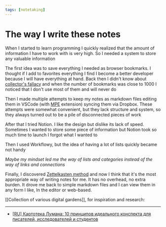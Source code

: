 ```yaml
---
tags: [notetaking]
---
```


# The way I write these notes

When I started to learn programming I quickly realized that the amount of
information I have to work with is very high. So I needed a system to store
any valuable information

The first idea was to save everything I needed as browser bookmarks. I thought
if I add to favorites everything I find I become a better developer because
I will have everything at hand. Back then I didn't know
about [collector's fallacy](https://zettelkasten.de/posts/collectors-fallacy/)
and when the number of bookmarks was close to 1000 I noticed that I don't use
most of them and will never do

Then I made multiple attempts to keep my notes as markdown files editing them
in VSCode (with [MPE](https://marketplace.visualstudio.com/items?itemName=shd101wyy.markdown-preview-enhanced) extension)
syncing them via Dropbox. These attempts were somewhat convenient, but
they lack structure and system, so they always turned out to be a pile
of disconnected pieces of work

After that I tried Notion. I like the design but dislike its lack of speed.
Sometimes I wanted to store some piece of information but Notion took so much
time to launch I forgot what I wanted to

Then I used Workflowy, but the idea of having a lot of lists quickly became not handy

_Maybe my mindset led me the way of lists and categories instead of
the way of links and connections_

Finally, I discovered [Zettelkasten method](https://zettelkasten.de/posts/overview/) and now I think that it's the most appropriate way of writing notes for me. It has no overhead, no extra burden. It drove me back to simple markdown files and I can view them in any form I like, In the editor or web-based.

[[Collection of various digital gardens]], for inspiration and research:

---

- [[RU] Картотека Лумана: 10 принципов идеального конспекта для писателей, исследователей и студентов](https://zeh.media/praktika/instruktsiya/4796135-10-printsipov-idealnogo-konspekta)

<!--

Я выработал некоторые правила которые хорошо работают в моем случае

- Если вдруг возникла, какая-то идея, то ее надо сразу записать, причем "на
  чистом листе", а не искать заметку для добавления туда этой идеи. Это нужно
  для того чтобы не тратить время на вспоминание контекста других заметок, за
  это время вполне можно успеть забыть о чем была идея. Чистым листом может быть
  сообщение в телеграме самому себе, новый тиддлер в TiddlyWiki или буквально
  новая страница в блокноте

Знание != умение != понимание

Здесь я буду писать, о том как я структурирую ведение свои заметок

### Почему это удобнее чем блог?

### For me it's better than a regular blog

Как правило блоги состоят из датированных статей. Это создает ситуации когда ты
смотришь на статью, а она скажем 5-летней давности, что создает ощущение что
она безнадежно устарела, хотя возможно записанные в ней мысли все еще актуальны.

### Какие типы записей у меня есть?

!!! Как устроен //Х// / Как работает //Х//?

Например, [[Как устроена видеокарта?]] или [[Как работает браузер?]]

!!! Как делать //Х//?

Например, [[Как предлагать изменения?]] или [[Как проводить код-ревью?]]

!!! Map of Content

Например, [[Computer Science]]

!!! Зарисовки мыслей

Например, [[Про обратную связь]]

!!! Цитаты

Например, [[О изучении нового]]

!!! Конспект на тему (Subject Summary)

Например, [[HTTP]]

[[Как делать конспект?]]

---

!!! Исследование (Research)

!!! Рассуждение

!!! Шпаргарлка (Cheat Sheet)

!!! Чеклист (Checklist)

!!! Точка интереса (Point of Interest)

Например, мне интересно побольше узнать о компьютерной графике, значит компьютерная графика будет моей //точкой интереса//

Другие возможные подходы

- Jots -> glosses

🤔 Подумать о контенте в виде карточек

Важно не забывать о таких когнитивных иллюзиях как, например, [[Ошибка
коллекционера|https://zettelkasten.de/posts/collectors-fallacy/]] --- склонность
собирать кучу информации без того, чтобы её как-то обработать

Я пробовал много разных подходов и приложений, Notion, Workflowy, на текущий
момент мне очень нравится метод Zettelkasten

Мне нравится разбавлять заметки рисунками и визуализациями, сделанными в d3

На текущий момент в базе не очень много заметок

!! Mind Garden

- Seeds
- Trees
- Fruits

!! Модель мышления

# ''Jot.'' Начать с маленькой идеи или записи --- чаще всего это одно-два слова в Telegram Saved Messages, это удобно тем что телефон всегда с собой и всегда можно записать только что пришедшую мысль

# ''Glosse.'' Написать один параграф, посвященный идее

# ''Development.'' Добавлять новые и новые данные

# ''Refinement.'' Чистить от мусора, ненужных данных и стилизовать для лучшего чтения и возможной публикации

---

Исследовать

!!! Модели мышления

- https://fs.blog/mental-models/

#gtd

---

- [[Принципы Zettelkasten]]

---

- [[Как я веду Zettelkasten в Notion уже год: стартовый набор и полезные
  трюки|https://habr.com/ru/post/509756/]]
- [[Zettelkasten: как один немецкий учёный стал невероятно
  продуктивным|https://habr.com/ru/post/508672/]]
-->
